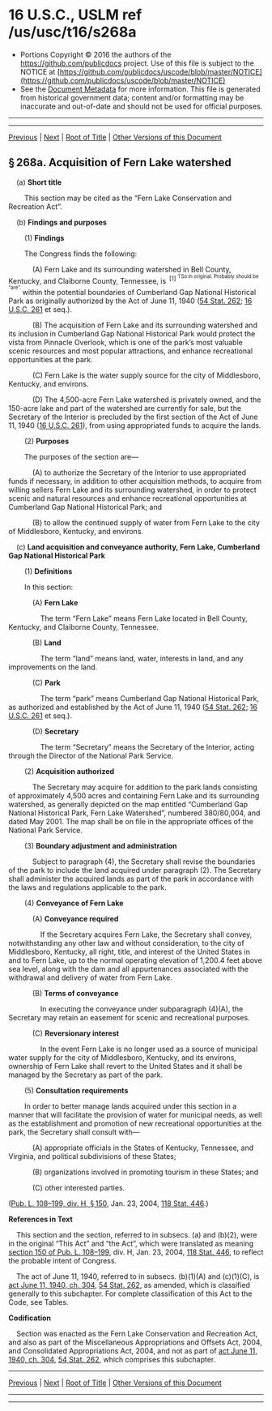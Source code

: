---
---

# 16 U.S.C., USLM ref /us/usc/t16/s268a

* Portions Copyright © 2016 the authors of the https://github.com/publicdocs project.
  Use of this file is subject to the NOTICE at [https://github.com/publicdocs/uscode/blob/master/NOTICE](https://github.com/publicdocs/uscode/blob/master/NOTICE)
* See the [Document Metadata](././../../../../..//README.md) for more information.
  This file is generated from historical government data; content and/or formatting may be inaccurate and out-of-date and should not be used for official purposes.

----------
----------

[Previous](./../../../../..//us/usc/t16/ch1/schXXVIII/m__us_usc_t16_s268.md) | [Next](./../../../../..//us/usc/t16/ch1/schXXIX/m__us_usc_t16_ch1_schXXIX.md) | [Root of Title](./../../../../../) | [Other Versions of this Document](https://publicdocs.github.io/go/links?ns=uslm&ref=%2Fus%2Fusc%2Ft16%2Fs268a)

## § 268a. Acquisition of Fern Lake watershed

    (a) __Short title__ 

        This section may be cited as the “Fern Lake Conservation and Recreation Act”.

    (b) __Findings and purposes__ 

        (1) __Findings__ 

        The Congress finds the following:

            (A) Fern Lake and its surrounding watershed in Bell County, Kentucky, and Claiborne County, Tennessee, is  <sup>\[1\]</sup>  <sup><sup> 1 So in original. Probably should be “are”. </sup></sup>  within the potential boundaries of Cumberland Gap National Historical Park as originally authorized by the Act of June 11, 1940 ([54 Stat. 262][/us/stat/54/262]; [16 U.S.C. 261][/us/usc/t16/s261] et seq.).

            (B) The acquisition of Fern Lake and its surrounding watershed and its inclusion in Cumberland Gap National Historical Park would protect the vista from Pinnacle Overlook, which is one of the park’s most valuable scenic resources and most popular attractions, and enhance recreational opportunities at the park.

            (C) Fern Lake is the water supply source for the city of Middlesboro, Kentucky, and environs.

            (D) The 4,500-acre Fern Lake watershed is privately owned, and the 150-acre lake and part of the watershed are currently for sale, but the Secretary of the Interior is precluded by the first section of the Act of June 11, 1940 ([16 U.S.C. 261][/us/usc/t16/s261]), from using appropriated funds to acquire the lands.

        (2) __Purposes__ 

        The purposes of the section are—

            (A) to authorize the Secretary of the Interior to use appropriated funds if necessary, in addition to other acquisition methods, to acquire from willing sellers Fern Lake and its surrounding watershed, in order to protect scenic and natural resources and enhance recreational opportunities at Cumberland Gap National Historical Park; and

            (B) to allow the continued supply of water from Fern Lake to the city of Middlesboro, Kentucky, and environs.

    (c) __Land acquisition and conveyance authority, Fern Lake, Cumberland Gap National Historical Park__ 

        (1) __Definitions__ 

        In this section:

            (A) __Fern Lake__ 

                The term “Fern Lake” means Fern Lake located in Bell County, Kentucky, and Claiborne County, Tennessee.

            (B) __Land__ 

                The term “land” means land, water, interests in land, and any improvements on the land.

            (C) __Park__ 

                The term “park” means Cumberland Gap National Historical Park, as authorized and established by the Act of June 11, 1940 ([54 Stat. 262][/us/stat/54/262]; [16 U.S.C. 261][/us/usc/t16/s261] et seq.).

            (D) __Secretary__ 

                The term “Secretary” means the Secretary of the Interior, acting through the Director of the National Park Service.

        (2) __Acquisition authorized__ 

            The Secretary may acquire for addition to the park lands consisting of approximately 4,500 acres and containing Fern Lake and its surrounding watershed, as generally depicted on the map entitled “Cumberland Gap National Historical Park, Fern Lake Watershed”, numbered 380/80,004, and dated May 2001. The map shall be on file in the appropriate offices of the National Park Service.

        (3) __Boundary adjustment and administration__ 

            Subject to paragraph (4), the Secretary shall revise the boundaries of the park to include the land acquired under paragraph (2). The Secretary shall administer the acquired lands as part of the park in accordance with the laws and regulations applicable to the park.

        (4) __Conveyance of Fern Lake__ 

            (A) __Conveyance required__ 

                If the Secretary acquires Fern Lake, the Secretary shall convey, notwithstanding any other law and without consideration, to the city of Middlesboro, Kentucky, all right, title, and interest of the United States in and to Fern Lake, up to the normal operating elevation of 1,200.4 feet above sea level, along with the dam and all appurtenances associated with the withdrawal and delivery of water from Fern Lake.

            (B) __Terms of conveyance__ 

                In executing the conveyance under subparagraph (4)(A), the Secretary may retain an easement for scenic and recreational purposes.

            (C) __Reversionary interest__ 

                In the event Fern Lake is no longer used as a source of municipal water supply for the city of Middlesboro, Kentucky, and its environs, ownership of Fern Lake shall revert to the United States and it shall be managed by the Secretary as part of the park.

        (5) __Consultation requirements__ 

        In order to better manage lands acquired under this section in a manner that will facilitate the provision of water for municipal needs, as well as the establishment and promotion of new recreational opportunities at the park, the Secretary shall consult with—

            (A) appropriate officials in the States of Kentucky, Tennessee, and Virginia, and political subdivisions of these States;

            (B) organizations involved in promoting tourism in these States; and

            (C) other interested parties.

([Pub. L. 108–199, div. H, § 150][/us/pl/108/199/s150], Jan. 23, 2004, [118 Stat. 446][/us/stat/118/446].)

 __References in Text__ 

    This section and the section, referred to in subsecs. (a) and (b)(2), were in the original “This Act” and “the Act”, which were translated as meaning [section 150 of Pub. L. 108–199][/us/pl/108/199/s150], div. H, Jan. 23, 2004, [118 Stat. 446][/us/stat/118/446], to reflect the probable intent of Congress.

    The act of June 11, 1940, referred to in subsecs. (b)(1)(A) and (c)(1)(C), is [act June 11, 1940, ch. 304][/us/act/1940-06-11/ch304], [54 Stat. 262][/us/stat/54/262], as amended, which is classified generally to this subchapter. For complete classification of this Act to the Code, see Tables.

 __Codification__ 

    Section was enacted as the Fern Lake Conservation and Recreation Act, and also as part of the Miscellaneous Appropriations and Offsets Act, 2004, and Consolidated Appropriations Act, 2004, and not as part of [act June 11, 1940, ch. 304][/us/act/1940-06-11/ch304], [54 Stat. 262][/us/stat/54/262], which comprises this subchapter.

----------

[Previous](./../../../../..//us/usc/t16/ch1/schXXVIII/m__us_usc_t16_s268.md) | [Next](./../../../../..//us/usc/t16/ch1/schXXIX/m__us_usc_t16_ch1_schXXIX.md) | [Root of Title](./../../../../../) | [Other Versions of this Document](https://publicdocs.github.io/go/links?ns=uslm&ref=%2Fus%2Fusc%2Ft16%2Fs268a)

----------
----------

[/us/stat/54/262]: https://publicdocs.github.io/go/links?ns=uslm&ref=%2Fus%2Fstat%2F54%2F262
[/us/usc/t16/s261]: https://publicdocs.github.io/go/links?ns=uslm&ref=%2Fus%2Fusc%2Ft16%2Fs261
[/us/usc/t16/s261]: https://publicdocs.github.io/go/links?ns=uslm&ref=%2Fus%2Fusc%2Ft16%2Fs261
[/us/stat/54/262]: https://publicdocs.github.io/go/links?ns=uslm&ref=%2Fus%2Fstat%2F54%2F262
[/us/usc/t16/s261]: https://publicdocs.github.io/go/links?ns=uslm&ref=%2Fus%2Fusc%2Ft16%2Fs261
[/us/pl/108/199/s150]: https://publicdocs.github.io/go/links?ns=uslm&ref=%2Fus%2Fpl%2F108%2F199%2Fs150
[/us/stat/118/446]: https://publicdocs.github.io/go/links?ns=uslm&ref=%2Fus%2Fstat%2F118%2F446
[/us/pl/108/199/s150]: https://publicdocs.github.io/go/links?ns=uslm&ref=%2Fus%2Fpl%2F108%2F199%2Fs150
[/us/stat/118/446]: https://publicdocs.github.io/go/links?ns=uslm&ref=%2Fus%2Fstat%2F118%2F446
[/us/act/1940-06-11/ch304]: https://publicdocs.github.io/go/links?ns=uslm&ref=%2Fus%2Fact%2F1940-06-11%2Fch304
[/us/stat/54/262]: https://publicdocs.github.io/go/links?ns=uslm&ref=%2Fus%2Fstat%2F54%2F262
[/us/act/1940-06-11/ch304]: https://publicdocs.github.io/go/links?ns=uslm&ref=%2Fus%2Fact%2F1940-06-11%2Fch304
[/us/stat/54/262]: https://publicdocs.github.io/go/links?ns=uslm&ref=%2Fus%2Fstat%2F54%2F262


